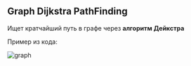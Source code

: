 ## Graph Dijkstra PathFinding
Ищет кратчайший путь в графе через **алгоритм Дейкстра**

Пример из кода:

![graph](https://github.com/user-attachments/assets/bab6e044-b885-41a9-b8b7-b9749d12946e)
